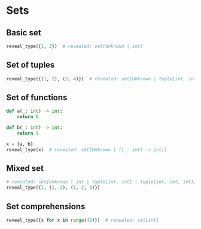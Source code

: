 # Sets

## Basic set

```py
reveal_type({1, 2})  # revealed: set[Unknown | int]
```

## Set of tuples

```py
reveal_type({(1, 2), (3, 4)})  # revealed: set[Unknown | tuple[int, int]]
```

## Set of functions

```py
def a(_: int) -> int:
    return 0

def b(_: int) -> int:
    return 1

x = {a, b}
reveal_type(x)  # revealed: set[Unknown | ((_: int) -> int)]
```

## Mixed set

```py
# revealed: set[Unknown | int | tuple[int, int] | tuple[int, int, int]]
reveal_type({1, (1, 2), (1, 2, 3)})
```

## Set comprehensions

```py
reveal_type({x for x in range(42)})  # revealed: set[int]
```
